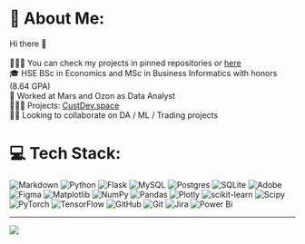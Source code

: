 <!--
### Suanov Nikolai
## Education
BSc: HSE Economics'22, GPA 8.57/10

MSc: HSE BABDS'24, GPA: 8.71/10

## Work experience
### Mars | Trainee in Sales Operations:
- Built the predictive tool of managers’ & clients’ future performance
- Performed ad-hoc analytics on target KPI, which led to presentation of results to the group of 50
regional managers

### Ozon | Trainee in Customer Experience Analytics & Customer Sales Analytics:
- Analytics on connection between NPS and GMV (Python, cross validation, bootstrap simulations)
- Defect analytics on direct and return logistic flows (SQL, window functions)
- Created dashboard on bot analytics which was used by 60+ people (Clickhouse, SQL, Superset)
- Upgrading BDR auto-reporting algorithms to semi-production with DAGs in Airflow
- Created a new approach on targeting performance of managers by targeting dynamics within a gap
-->

# 💫 About Me:
Hi there 👋<br><br>🙋🏻‍♂️ You can check my projects in pinned repositories or [here](https://suanow.tilda.ws/)<br>🎓 HSE BSc in Economics and MSc in Business Informatics with honors (8.64 GPA)<br>💼 Worked at Mars and Ozon as Data Analyst<br>🧑🏻‍💻 Projects: [CustDev.space](https://custdevai.vercel.app/)<br>🤲🏻 Looking to collaborate on DA / ML / Trading projects


# 💻 Tech Stack:
![Markdown](https://img.shields.io/badge/markdown-%23000000.svg?style=for-the-badge&logo=markdown&logoColor=white) ![Python](https://img.shields.io/badge/python-3670A0?style=for-the-badge&logo=python&logoColor=ffdd54) ![Flask](https://img.shields.io/badge/flask-%23000.svg?style=for-the-badge&logo=flask&logoColor=white) ![MySQL](https://img.shields.io/badge/mysql-4479A1.svg?style=for-the-badge&logo=mysql&logoColor=white) ![Postgres](https://img.shields.io/badge/postgres-%23316192.svg?style=for-the-badge&logo=postgresql&logoColor=white) ![SQLite](https://img.shields.io/badge/sqlite-%2307405e.svg?style=for-the-badge&logo=sqlite&logoColor=white) ![Adobe](https://img.shields.io/badge/adobe-%23FF0000.svg?style=for-the-badge&logo=adobe&logoColor=white) ![Figma](https://img.shields.io/badge/figma-%23F24E1E.svg?style=for-the-badge&logo=figma&logoColor=white) ![Matplotlib](https://img.shields.io/badge/Matplotlib-%23ffffff.svg?style=for-the-badge&logo=Matplotlib&logoColor=black) ![NumPy](https://img.shields.io/badge/numpy-%23013243.svg?style=for-the-badge&logo=numpy&logoColor=white) ![Pandas](https://img.shields.io/badge/pandas-%23150458.svg?style=for-the-badge&logo=pandas&logoColor=white) ![Plotly](https://img.shields.io/badge/Plotly-%233F4F75.svg?style=for-the-badge&logo=plotly&logoColor=white) ![scikit-learn](https://img.shields.io/badge/scikit--learn-%23F7931E.svg?style=for-the-badge&logo=scikit-learn&logoColor=white) ![Scipy](https://img.shields.io/badge/SciPy-%230C55A5.svg?style=for-the-badge&logo=scipy&logoColor=%white) ![PyTorch](https://img.shields.io/badge/PyTorch-%23EE4C2C.svg?style=for-the-badge&logo=PyTorch&logoColor=white) ![TensorFlow](https://img.shields.io/badge/TensorFlow-%23FF6F00.svg?style=for-the-badge&logo=TensorFlow&logoColor=white) ![GitHub](https://img.shields.io/badge/github-%23121011.svg?style=for-the-badge&logo=github&logoColor=white) ![Git](https://img.shields.io/badge/git-%23F05033.svg?style=for-the-badge&logo=git&logoColor=white) ![Jira](https://img.shields.io/badge/jira-%230A0FFF.svg?style=for-the-badge&logo=jira&logoColor=white) ![Power Bi](https://img.shields.io/badge/power_bi-F2C811?style=for-the-badge&logo=powerbi&logoColor=black)

---
[![](https://visitcount.itsvg.in/api?id=suanow&icon=0&color=12)](https://visitcount.itsvg.in)

<!-- Proudly created with GPRM ( https://gprm.itsvg.in ) -->



<!--
**suanow/suanow** is a ✨ _special_ ✨ repository because its `README.md` (this file) appears on your GitHub profile.

Here are some ideas to get you started:

- 🔭 I’m currently working on ...
- 🌱 I’m currently learning ...
- 👯 I’m looking to collaborate on ...
- 🤔 I’m looking for help with ...
- 💬 Ask me about ...
- 📫 How to reach me: ...
- 😄 Pronouns: ...
- ⚡ Fun fact: ...
-->
